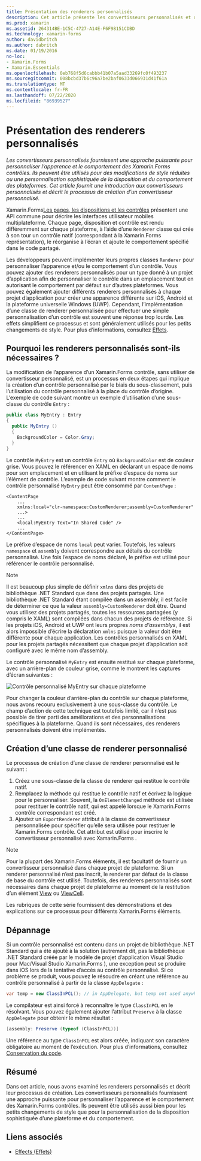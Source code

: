 ```yaml
---
title: Présentation des renderers personnalisés
description: Cet article présente les convertisseurs personnalisés et décrit leur processus de création.
ms.prod: xamarin
ms.assetid: 264314BE-1C5C-4727-A14E-F6F98151CDBD
ms.technology: xamarin-forms
author: davidbritch
ms.author: dabritch
ms.date: 01/19/2016
no-loc:
- Xamarin.Forms
- Xamarin.Essentials
ms.openlocfilehash: 0eb768f5d6cabbb41b07a5aad33269fc0f493237
ms.sourcegitcommit: 008bcbd37b6c96a7be2baf0633d066931d41f61a
ms.translationtype: MT
ms.contentlocale: fr-FR
ms.lasthandoff: 07/22/2020
ms.locfileid: "86939527"
---
```

# <a name="introduction-to-custom-renderers"></a>Présentation des renderers personnalisés

_Les convertisseurs personnalisés fournissent une approche puissante pour personnaliser l’apparence et le comportement des Xamarin.Forms contrôles. Ils peuvent être utilisés pour des modifications de style réduites ou une personnalisation sophistiquée de la disposition et du comportement des plateformes. Cet article fournit une introduction aux convertisseurs personnalisés et décrit le processus de création d’un convertisseur personnalisé._

Xamarin.Forms[Les pages, les dispositions et les contrôles](~/xamarin-forms/user-interface/controls/index.md) présentent une API commune pour décrire les interfaces utilisateur mobiles multiplateforme. Chaque page, disposition et contrôle est rendu différemment sur chaque plateforme, à l’aide d’une `Renderer` classe qui crée à son tour un contrôle natif (correspondant à la Xamarin.Forms représentation), le réorganise à l’écran et ajoute le comportement spécifié dans le code partagé.

Les développeurs peuvent implémenter leurs propres classes `Renderer` pour personnaliser l’apparence et/ou le comportement d’un contrôle. Vous pouvez ajouter des renderers personnalisés pour un type donné à un projet d’application afin de personnaliser le contrôle dans un emplacement tout en autorisant le comportement par défaut sur d’autres plateformes. Vous pouvez également ajouter différents renderers personnalisés à chaque projet d’application pour créer une apparence différente sur iOS, Android et la plateforme universelle Windows (UWP). Cependant, l’implémentation d’une classe de renderer personnalisée pour effectuer une simple personnalisation d’un contrôle est souvent une réponse trop lourde. Les effets simplifient ce processus et sont généralement utilisés pour les petits changements de style. Pour plus d’informations, consultez [Effets](~/xamarin-forms/app-fundamentals/effects/index.md).

## <a name="examining-why-custom-renderers-are-necessary"></a>Pourquoi les renderers personnalisés sont-ils nécessaires ?

La modification de l’apparence d’un Xamarin.Forms contrôle, sans utiliser de convertisseur personnalisé, est un processus en deux étapes qui implique la création d’un contrôle personnalisé par le biais du sous-classement, puis l’utilisation du contrôle personnalisé à la place du contrôle d’origine. L’exemple de code suivant montre un exemple d’utilisation d’une sous-classe du contrôle `Entry` :

```csharp
public class MyEntry : Entry
{
  public MyEntry ()
  {
    BackgroundColor = Color.Gray;
  }
}
```

Le contrôle `MyEntry` est un contrôle `Entry` où `BackgroundColor` est de couleur grise. Vous pouvez le référencer en XAML en déclarant un espace de noms pour son emplacement et en utilisant le préfixe d’espace de noms sur l’élément de contrôle. L’exemple de code suivant montre comment le contrôle personnalisé `MyEntry` peut être consommé par `ContentPage` :

```xaml
<ContentPage
    ...
    xmlns:local="clr-namespace:CustomRenderer;assembly=CustomRenderer"
    ...>
    ...
    <local:MyEntry Text="In Shared Code" />
    ...
</ContentPage>
```

Le préfixe d’espace de noms `local` peut varier. Toutefois, les valeurs `namespace` et `assembly` doivent correspondre aux détails du contrôle personnalisé. Une fois l’espace de noms déclaré, le préfixe est utilisé pour référencer le contrôle personnalisé.

> [!NOTE]
> Il est beaucoup plus simple de définir `xmlns` dans des projets de bibliothèque .NET Standard que dans des projets partagés. Une bibliothèque .NET Standard étant compilée dans un assembly, il est facile de déterminer ce que la valeur `assembly=CustomRenderer` doit être. Quand vous utilisez des projets partagés, toutes les ressources partagées (y compris le XAML) sont compilées dans chacun des projets de référence. Si les projets iOS, Android et UWP ont leurs propres *noms d’assemblys*, il est alors impossible d’écrire la déclaration `xmlns` puisque la valeur doit être différente pour chaque application. Les contrôles personnalisés en XAML pour les projets partagés nécessitent que chaque projet d’application soit configuré avec le même nom d’assembly.

Le contrôle personnalisé `MyEntry` est ensuite restitué sur chaque plateforme, avec un arrière-plan de couleur grise, comme le montrent les captures d’écran suivantes :

![Contrôle personnalisé MyEntry sur chaque plateforme](introduction-images/screenshots.png)

Pour changer la couleur d’arrière-plan du contrôle sur chaque plateforme, nous avons recouru exclusivement à une sous-classe du contrôle. Le champ d’action de cette technique est toutefois limité, car il n’est pas possible de tirer parti des améliorations et des personnalisations spécifiques à la plateforme. Quand ils sont nécessaires, des renderers personnalisés doivent être implémentés.

## <a name="creating-a-custom-renderer-class"></a>Création d’une classe de renderer personnalisé

Le processus de création d’une classe de renderer personnalisé est le suivant :

1. Créez une sous-classe de la classe de renderer qui restitue le contrôle natif.
1. Remplacez la méthode qui restitue le contrôle natif et écrivez la logique pour le personnaliser. Souvent, la `OnElementChanged` méthode est utilisée pour restituer le contrôle natif, qui est appelé lorsque le Xamarin.Forms contrôle correspondant est créé.
1. Ajoutez un `ExportRenderer` attribut à la classe de convertisseur personnalisée pour spécifier qu’elle sera utilisée pour restituer le Xamarin.Forms contrôle. Cet attribut est utilisé pour inscrire le convertisseur personnalisé avec Xamarin.Forms .

> [!NOTE]
> Pour la plupart des Xamarin.Forms éléments, il est facultatif de fournir un convertisseur personnalisé dans chaque projet de plateforme. Si un renderer personnalisé n’est pas inscrit, le renderer par défaut de la classe de base du contrôle est utilisé. Toutefois, des renderers personnalisés sont nécessaires dans chaque projet de plateforme au moment de la restitution d’un élément [View](xref:Xamarin.Forms.View) ou [ViewCell](xref:Xamarin.Forms.ViewCell).

Les rubriques de cette série fournissent des démonstrations et des explications sur ce processus pour différents Xamarin.Forms éléments.

## <a name="troubleshooting"></a>Dépannage

Si un contrôle personnalisé est contenu dans un projet de bibliothèque .NET Standard qui a été ajouté à la solution (autrement dit, pas la bibliothèque .NET Standard créée par le modèle de projet d’application Visual Studio pour Mac/Visual Studio Xamarin.Forms ), une exception peut se produire dans iOS lors de la tentative d’accès au contrôle personnalisé. Si ce problème se produit, vous pouvez le résoudre en créant une référence au contrôle personnalisé à partir de la classe `AppDelegate` :

```csharp
var temp = new ClassInPCL(); // in AppDelegate, but temp not used anywhere
```

Le compilateur est ainsi forcé à reconnaître le type `ClassInPCL` en le résolvant. Vous pouvez également ajouter l’attribut `Preserve` à la classe `AppDelegate` pour obtenir le même résultat :

```csharp
[assembly: Preserve (typeof (ClassInPCL))]
```

Une référence au type `ClassInPCL` est alors créée, indiquant son caractère obligatoire au moment de l’exécution. Pour plus d’informations, consultez [Conservation du code](~/ios/deploy-test/linker.md).

## <a name="summary"></a>Résumé

Dans cet article, nous avons examiné les renderers personnalisés et décrit leur processus de création. Les convertisseurs personnalisés fournissent une approche puissante pour personnaliser l’apparence et le comportement des Xamarin.Forms contrôles. Ils peuvent être utilisés aussi bien pour les petits changements de style que pour la personnalisation de la disposition sophistiquée d’une plateforme et du comportement.

## <a name="related-links"></a>Liens associés

- [Effects (Effets)](~/xamarin-forms/app-fundamentals/effects/index.md)
